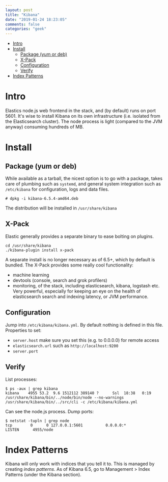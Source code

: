 ```yaml
---
layout: post
title: "Kibana"
date: "2019-01-24 18:23:05"
comments: false
categories: "geek"
---
```



- [Intro](#intro)
- [Install](#install)
  - [Package (yum or deb)](#package-yum-or-deb)
  - [X-Pack](#x-pack)
  - [Configuration](#configuration)
  - [Verify](#verify)
- [Index Patterns](#index-patterns)


# Intro

Elastics node.js web frontend in the stack, and (by default) runs on port 5601. It's wise to install Kibana on its own infrastructure (i.e. isolated from the Elasticsearch cluster). The node process is light (compared to the JVM anyway) consuming hundreds of MB.


# Install

## Package (yum or deb)

While available as a tarball, the nicest option is to go with a package, takes care of plumbing such as `systemd`, and general system integration such as `/etc/kibana` for configuration, logs and data files.

    # dpkg -i kibana-6.5.4-amd64.deb

The distribution will be installed in `/usr/share/kibana`


## X-Pack

Elastic generally provides a separate binary to ease bolting on plugins.

    cd /usr/share/kibana
    ./kibana-plugin install x-pack

A separate install is no longer necessary as of 6.5+, which by default is bundled. The X-Pack provides some really cool functionality:

* machine learning
* devtools (console, search and grok profilers)
* monitoring, of the stack, including elasticsearch, kibana, logstash etc. Very powerful, especially for keeping an eye on the health of elasticsearch search and indexing latency, or JVM performance.


## Configuration

Jump into `/etc/kibana/kibana.yml`. By default nothing is defined in this file. Properties to set:

* `server.host` make sure you set this (e.g. to 0.0.0.0) for remote access
* `elasticsearch.url` such as `http://localhost:9200`
* `server.port`



## Verify


List processes:

    $ ps -aux | grep kibana
    kibana    4955 53.2  9.6 1512112 389140 ?      Ssl  18:38   0:19 /usr/share/kibana/bin/../node/bin/node --no-warnings /usr/share/kibana/bin/../src/cli -c /etc/kibana/kibana.yml

Can see the node.js process. Dump ports:

    $ netstat -tupln | grep node
    tcp        0      0 127.0.0.1:5601          0.0.0.0:*               LISTEN      4955/node




# Index Patterns

Kibana will only work with indices that you tell it to. This is managed by creating *index patterns*. As of Kibana 6.5, go to Management > Index Patterns (under the Kibana section).


